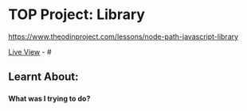 # TOP Project: Library

https://www.theodinproject.com/lessons/node-path-javascript-library

[Live View](#) - #

## Learnt About:

###

#### What was I trying to do?
